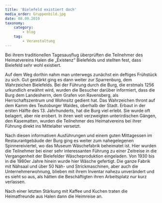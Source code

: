 ```yaml
---
title: 'Bielefeld existiert doch'
media_order: Gruppenbild.jpg
date: 08.09.2019
taxonomy:
    category:
        - blog
    tag:
        - Veranstaltung
---
```


Bei ihrem traditionellen Tagesausflug überprüften die Teilnehmer des Heimatvereins Halen die „Existenz“ Bielefelds und stellten fest, dass Bielefeld sehr wohl existiert.

Auf dem Weg dorthin nahm man unterwegs zunächst ein deftiges Frühstück zu sich. Gut gestärkt ging es dann weiter zur Sparrenburg, dem Wahrzeichen Bielefelds. Bei der Führung durch die Burg, die erstmals 1256 urkundlich erwähnt wird, wurden die Besucher darüber informiert, dass die Burg dem Landesherrn, dem Grafen von Ravensberg, als Herrschaftszentrum und Wohnsitz gedient hat. Das Wahrzeichen thront auf dem Kamm des Teutoburger Waldes, oberhalb der Stadt. Erbaut in der ersten Hälfte des 13. Jahrhunderts, hat die Burg viel erlebt. Sie wurde oft belagert, aber nie erobert. In ihren weit verzweigten unterirdischen Gängen, den Kasematten, wurden die Teilnehmer des Heimatvereins bei ihrer Führung direkt ins Mittelalter versetzt.

Nach diesen informativen Ausführungen und einem guten Mittagessen im Restaurantgebäude der Burg ging es weiter zum nahegelegenen Spinnereiviertel, wo das Museum Wäschefabrik beheimatet ist. Hier wurden die Teilnehmer bei einer sehr interessanten Führung zu einer Zeitreise in die Vergangenheit der Bielefelder Wäscheproduktion eingeladen. Von 1930 bis in die 1980er Jahre hinein wurde hier Wäsche gefertigt. Die ganze Fabrik mit Nähsaal und über 50 Näh- und Strickmaschinen, aber auch die Unternehmerwohnung, blieben mit ihrem Inventar nahezu unverändert und es sieht so aus, als hätten die Beschäftigten ihren Arbeitsplatz nur kurz verlassen.

Nach einer letzten Stärkung mit Kaffee und Kuchen traten die Heimatfreunde aus Halen dann die Heimreise an.
